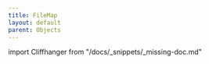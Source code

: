 ```yaml
---
title: FileMap
layout: default
parent: Objects
---
```


import Cliffhanger from "/docs/_snippets/_missing-doc.md"

<Cliffhanger />
